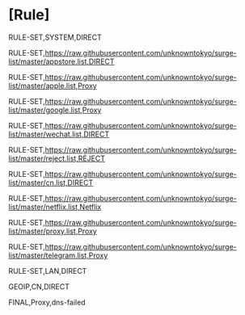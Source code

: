 # [Rule]
RULE-SET,SYSTEM,DIRECT

RULE-SET,https://raw.githubusercontent.com/unknowntokyo/surge-list/master/appstore.list,DIRECT

RULE-SET,https://raw.githubusercontent.com/unknowntokyo/surge-list/master/apple.list,Proxy

RULE-SET,https://raw.githubusercontent.com/unknowntokyo/surge-list/master/google.list,Proxy

RULE-SET,https://raw.githubusercontent.com/unknowntokyo/surge-list/master/wechat.list,DIRECT

RULE-SET,https://raw.githubusercontent.com/unknowntokyo/surge-list/master/reject.list,REJECT

RULE-SET,https://raw.githubusercontent.com/unknowntokyo/surge-list/master/cn.list,DIRECT

RULE-SET,https://raw.githubusercontent.com/unknowntokyo/surge-list/master/netflix.list,Netflix

RULE-SET,https://raw.githubusercontent.com/unknowntokyo/surge-list/master/proxy.list,Proxy

RULE-SET,https://raw.githubusercontent.com/unknowntokyo/surge-list/master/telegram.list,Proxy

RULE-SET,LAN,DIRECT

GEOIP,CN,DIRECT

FINAL,Proxy,dns-failed
